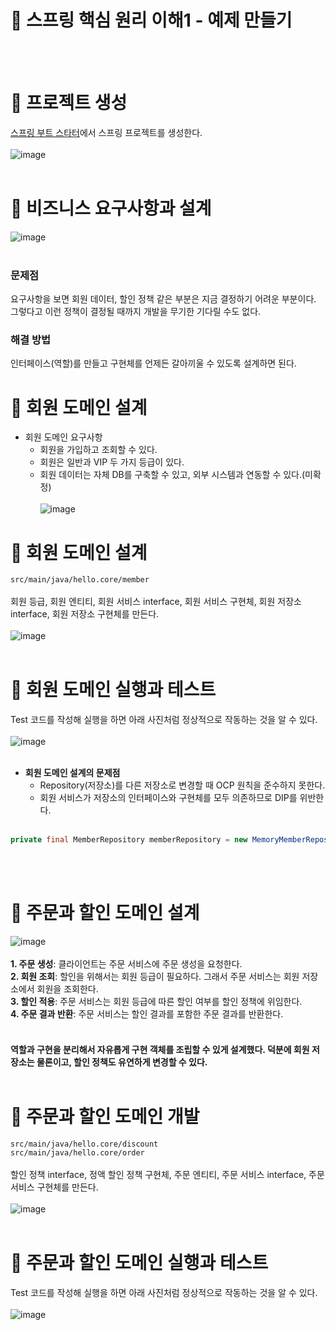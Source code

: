 # 📖 스프링 핵심 원리 이해1 - 예제 만들기
<br/><br/>
# 🔎 프로젝트 생성
[스프링 부트 스타터](https://start.spring.io/)에서 스프링 프로젝트를 생성한다.<br/><br/>
![image](https://github.com/jang9205/spring_study/assets/123082616/924c7869-d498-4711-a726-8b5bdfdc0b85)<br/><br/>
# 🔎 비즈니스 요구사항과 설계
![image](https://github.com/jang9205/spring_study/assets/123082616/4f3baa1c-ab53-4d80-8644-d81e7c034b64)<br/><br/>
### 문제점
요구사항을 보면 회원 데이터, 할인 정책 같은 부분은 지금 결정하기 어려운 부분이다. 그렇다고 이런 정책이 결정될 때까지 개발을 무기한 기다릴 수도 없다.
### 해결 방법
인터페이스(역할)를 만들고 구현체를 언제든 갈아끼울 수 있도록 설계하면 된다.
# 🔎 회원 도메인 설계
- 회원 도메인 요구사항
  - 회원을 가입하고 조회할 수 있다.
  - 회원은 일반과 VIP 두 가지 등급이 있다.
  - 회원 데이터는 자체 DB를 구축할 수 있고, 외부 시스템과 연동할 수 있다.(미확정)<br/><br/>
![image](https://github.com/jang9205/spring_study/assets/123082616/76b9ab34-ee84-4cc6-993a-a3f89697fa50)
# 🔎 회원 도메인 설계
`src/main/java/hello.core/member`<br/><br/>
회원 등급, 회원 엔티티, 회원 서비스 interface, 회원 서비스 구현체, 회원 저장소 interface, 회원 저장소 구현체를 만든다.<br/><br/>
![image](https://github.com/jang9205/spring_study/assets/123082616/a711fef3-d44b-47a1-aca4-f766c8f875fa)<br/><br/>
# 🔎 회원 도메인 실행과 테스트
Test 코드를 작성해 실행을 하면 아래 사진처럼 정상적으로 작동하는 것을 알 수 있다.<br/><br/>
![image](https://github.com/jang9205/spring_study/assets/123082616/6f59e3ec-2562-4c8d-8b62-3f7f513de5d6)<br/><br/>
- **회원 도메인 설계의 문제점**
  - Repository(저장소)를 다른 저장소로 변경할 때 OCP 원칙을 준수하지 못한다.
  - 회원 서비스가 저장소의 인터페이스와 구현체를 모두 의존하므로 DIP를 위반한다.<br/><br/>
```java
private final MemberRepository memberRepository = new MemoryMemberRepository();
```
<br/><br/>
# 🔎 주문과 할인 도메인 설계
![image](https://github.com/jang9205/spring_study/assets/123082616/c63510d6-a734-47d4-ae28-cd7060513e4b)<br/><br/>
**1. 주문 생성**: 클라이언트는 주문 서비스에 주문 생성을 요청한다.<br/>
**2. 회원 조회**: 할인을 위해서는 회원 등급이 필요하다. 그래서 주문 서비스는 회원 저장소에서 회원을 조회한다.<br/>
**3. 할인 적용**: 주문 서비스는 회원 등급에 따른 할인 여부를 할인 정책에 위임한다.<br/>
**4. 주문 결과 반환**: 주문 서비스는 할인 결과를 포함한 주문 결과를 반환한다.<br/><br/>
#### 역할과 구현을 분리해서 자유롭게 구현 객체를 조립할 수 있게 설계했다. 덕분에 회원 저장소는 물론이고, 할인 정책도 유연하게 변경할 수 있다.<br/><br/>
# 🔎 주문과 할인 도메인 개발
`src/main/java/hello.core/discount`<br/>
`src/main/java/hello.core/order`<br/><br/>
할인 정책 interface, 정액 할인 정책 구현체, 주문 엔티티, 주문 서비스 interface, 주문 서비스 구현체를 만든다.<br/><br/>
![image](https://github.com/jang9205/spring_study/assets/123082616/0bb7589d-d0e7-4224-86e7-b3ebaec3a529)<br/><br/>
# 🔎 주문과 할인 도메인 실행과 테스트
Test 코드를 작성해 실행을 하면 아래 사진처럼 정상적으로 작동하는 것을 알 수 있다.<br/><br/>
![image](https://github.com/jang9205/spring_study/assets/123082616/55088a7d-c319-4a60-803e-1596074b68cb)